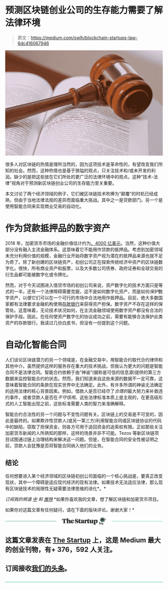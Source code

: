 # 预测区块链创业公司的生存能力需要了解法律环境

> 原文：<https://medium.com/swlh/blockchain-startups-law-6dc416067946>

![](img/9817427c18b467fb3324cb305f6400d1.png)

很多人对区块链的热情是理所当然的，因为这项技术是革命性的，有望改变我们所知的社会。然而，这种热情也是基于狭隘的观点，只关注技术和/或未开发的利润。缺少的是把这些放在它们所处的更广泛的法律环境中的观点。这种“技术-法律”视角对于预测新区块链创业公司的生存能力至关重要。

本文讨论了两个经济领域的例子，它们被区块链技术吹捧为“颠覆”的时机已经成熟，但由于当地法律法规的差异而面临重大挑战。其中之一是贷款部门。另一个是使用智能合同来实现商业交易的自动化。

# **作为贷款抵押品的数字资产**

2018 年，加密货币市场的金融价值估计约为[、4000 亿美元](https://hacked.com/cryptocurrency-market-approaching-400-billion-as-bitcoin-tests-9000/)。当然，这种价值大部分没有融入主流金融体系。这意味着它不能用作贷款的抵押品。考虑到加密领域未充分利用价值的规模，金融行业开始将数字资产视为潜在的抵押品来源也就不足为奇了。除了新创建的区块链资产，初创公司正在探索传统经济中资产的区块链数字化。很快，所有商业资产和股票，以及大多数公司债券、政府证券和全球交易的衍生品都可能被数字化或令牌化。

然而，对于今天试图进入借贷市场的初创公司来说，资产数字化的技术方面只是等式的一半。还有一个法律障碍需要克服，这不是如何数字化资产，而是如何*保护*数字资产，以便它们可以在一个可行的市场中合法地用作抵押品。目前，绝大多数国家都有法律要求金融机构使用[存款银行](https://en.wikipedia.org/wiki/Depository_bank)来获得资产担保。数字资产不存在这样的保管处。这意味着，无论技术状况如何，在主流金融领域使用数字资产都没有合法的保护手段。因此，在任何使资产数字化的协议成功之前，需要有能够合法保护此类资产的存款银行。我读过几份白皮书，但没有一份提到这个问题。

# 自动化智能合同

人们谈论区块链潜力的另一个领域是，在金融交易中，用智能合约取代合约律师和其他中介。虽然提供这样的服务存在重大的技术挑战，但我认为更大的问题是智能合同不是法律合同。智能合约依赖于由“神谕”(据称是可信的信息源)提供的第三方数据来监控智能合约的状态。然而，我们知道来自这些来源的数据不一定可靠，这意味着智能合同的条款在现实世界中无法确定。此外，有许多所谓的神谕无法确定的适用法律的核心背景因素。例如，借款人是否已经尽了*合理的*最大努力来补救违约事件，或者贷款人是否在*不守信用*。这些法律标准本质上是主观的，在更高级形式的人工智能出现之前，这些标准需要人类的智力来准确解释。

智能合约合法性的另一个问题与不变性问题有关。区块链上的交易是不可变的，因此是最终的。如果欺诈性贷款人(或另一第三方)利用智能合同或区块链协议的代码中的缺陷，窃取了担保资金，则各方可用于追回资金的追索权有限。正如那些关注加密货币新闻的人所熟知的那样，这样的场景并非不可能。Tezos 等新区块链项目试图通过链上治理结构来解决这一问题。但是，在智能合同的安全性被证明之前，贷款人会犹豫是否将智能合同纳入他们的业务。

## 结论

任何想要进入某个经济领域的区块链初创公司面临的一个核心挑战是，要真正改变现状，其中一个障碍是适应现代经济的现有法律。如果技术无法适应法律，那么现有区块链技术的局限性无疑需要法律思维的进化*。*

*订阅我的频道* [*中*](/@minadown) *和* [*推特*](https://twitter.com/minad21) *如果你喜欢我的文章，想了解区块链和加密货币项目。

如果你对这篇文章有任何疑问，请在下面的版块评论。谢谢大家！*

[![](img/308a8d84fb9b2fab43d66c117fcc4bb4.png)](https://medium.com/swlh)

## 这篇文章发表在 [The Startup](https://medium.com/swlh) 上，这是 Medium 最大的创业刊物，有+ 376，592 人关注。

## 订阅接收[我们的头条](http://growthsupply.com/the-startup-newsletter/)。

[![](img/b0164736ea17a63403e660de5dedf91a.png)](https://medium.com/swlh)